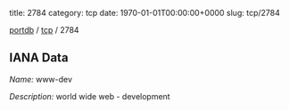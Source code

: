 title: 2784
category: tcp
date: 1970-01-01T00:00:00+0000
slug: tcp/2784

[portdb](/) / [tcp](/category/tcp.html) / 2784


## IANA Data

_Name:_ www-dev

_Description:_ world wide web - development

